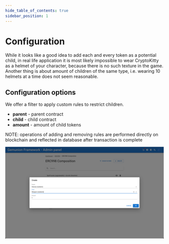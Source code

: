 ```yaml
---
hide_table_of_contents: true
sidebar_position: 1
---
```


# Configuration

While it looks like a good idea to add each and every token as a potential child, in real life application it is most
likely impossible to wear CryptoKitty as a helmet of your character, because there is no such texture in the game.
Another thing is about amount of children of the same type, i.e. wearing 10 helmets at a time does not seem reasonable.

## Configuration options

We offer a filter to apply custom rules to restrict children.

- **parent** - parent contract
- **child** - child contract
- **amount** - amount of child tokens

NOTE: operations of adding and removing rules are performed directly on blockchain and reflected in database after
transaction is complete

![ERC998 composition create dialog](/img/admin/hierarchy/erc998/composition_create_dialog.png)

